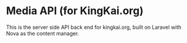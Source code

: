 # Media API (for KingKai.org)
This is the server side API back end for kingkai.org, built on Laravel with Nova as the content manager.
